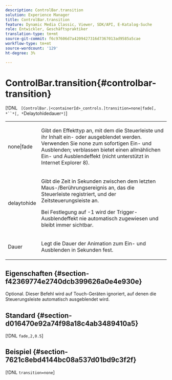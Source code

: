 ```yaml
---
description: ControlBar.transition
solution: Experience Manager
title: ControlBar.transition
feature: Dynamic Media Classic, Viewer, SDK/API, E-Katalog-Suche
role: Entwickler, Geschäftspraktiker
translation-type: tm+mt
source-git-commit: f6c97606d7a4209427316d7367013ad9585a5cae
workflow-type: tm+mt
source-wordcount: '129'
ht-degree: 3%

---
```



# ControlBar.transition{#controlbar-transition}

[!DNL ` [ControlBar.|<containerId>_controls.]transition=none|fade[, *``*[, *`Delaytohidedauer`*]`]

<table id="table_F71AA834FE494949A2D4B569EA5E721F"> 
 <tbody> 
  <tr> 
   <td colname="col1"> <p> <span class="codeph"> none|fade  </span> </p> </td> 
   <td colname="col2"> <p> Gibt den Effekttyp an, mit dem die Steuerleiste und ihr Inhalt ein- oder ausgeblendet werden. Verwenden Sie <span class="codeph"> none </span> zum sofortigen Ein- und Ausblenden; <span class="codeph"> verblassen </span> bietet einen allmählichen Ein- und Ausblendeffekt (nicht unterstützt in Internet Explorer 8). </p> </td> 
  </tr> 
  <tr> 
   <td colname="col1"> <p> <span class="codeph"> <span class="varname"> delaytohide  </span> </span> </p> </td> 
   <td colname="col2"> <p> Gibt die Zeit in Sekunden zwischen dem letzten Maus-/Berührungsereignis an, das die Steuerleiste registriert, und der Zeitsteuerungsleiste an. </p> <p> Bei Festlegung auf <span class="codeph"> -1 </span> wird der Trigger-Ausblendeffekt nie automatisch zugewiesen und bleibt immer sichtbar. </p> </td> 
  </tr> 
  <tr> 
   <td colname="col1"> <p> <span class="codeph"> <span class="varname"> Dauer  </span> </span> </p> </td> 
   <td colname="col2"> <p> Legt die Dauer der Animation zum Ein- und Ausblenden in Sekunden fest. </p> </td> 
  </tr> 
 </tbody> 
</table>

## Eigenschaften {#section-f42369774e2740dcb399626a0e4e930e}

Optional. Dieser Befehl wird auf Touch-Geräten ignoriert, auf denen die Steuerungsleiste automatisch ausgeblendet wird.

## Standard {#section-d016470e92a74f98a18c4ab3489410a5}

[!DNL `fade,2,0.5`]

## Beispiel {#section-7621c8ebd4144bc08a537d01bd9c3f2f}

[!DNL `transition=none`]
